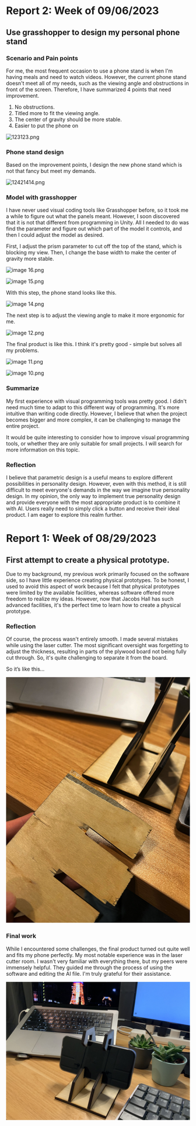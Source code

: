 # Report 2: Week of 09/06/2023

## Use grasshopper to design my personal phone stand

### Scenario and Pain points

For me, the most frequent occasion to use a phone stand is when I'm having meals and need to watch videos. However, the current phone stand doesn't meet all of my needs, such as the viewing angle and obstructions in front of the screen. Therefore, I have summarized 4 points that need improvement.

1. No obstructions.
2. Titled more to fit the viewing angle.
3. The center of gravity should be more stable.
4. Easier to put the phone on 

![123123.png](Report%202%20Week%20of%2009%2006%202023%20c817d957817d457ab9758b68f17c2e21/123123.png)

### Phone stand design

Based on the improvement points, I design the new phone stand which is not that fancy but meet my demands.

![12421414.png](Report%202%20Week%20of%2009%2006%202023%20c817d957817d457ab9758b68f17c2e21/12421414.png)

### Model with grasshopper

I have never used visual coding tools like Grasshopper before, so it took me a while to figure out what the panels meant. However, I soon discovered that it is not that different from programming in Unity. All I needed to do was find the parameter and figure out which part of the model it controls, and then I could adjust the model as desired.

First, I adjust the prism parameter to cut off the top of the stand, which is blocking my view. Then, I change the base width to make the center of gravity more stable. 

![image 16.png](Report%202%20Week%20of%2009%2006%202023%20c817d957817d457ab9758b68f17c2e21/image_16.png)

![image 15.png](Report%202%20Week%20of%2009%2006%202023%20c817d957817d457ab9758b68f17c2e21/image_15.png)

With this step, the phone stand looks like this.

![image 14.png](Report%202%20Week%20of%2009%2006%202023%20c817d957817d457ab9758b68f17c2e21/image_14.png)

The next step is to adjust the viewing angle to make it more ergonomic for me.

![image 12.png](Report%202%20Week%20of%2009%2006%202023%20c817d957817d457ab9758b68f17c2e21/image_12.png)

The final product is like this. I think it's pretty good - simple but solves all my problems.

![image 11.png](Report%202%20Week%20of%2009%2006%202023%20c817d957817d457ab9758b68f17c2e21/image_11.png)

![image 10.png](Report%202%20Week%20of%2009%2006%202023%20c817d957817d457ab9758b68f17c2e21/image_10.png)

### Summarize

My first experience with visual programming tools was pretty good. I didn't need much time to adapt to this different way of programming. It's more intuitive than writing code directly. However, I believe that when the project becomes bigger and more complex, it can be challenging to manage the entire project.

It would be quite interesting to consider how to improve visual programming tools, or whether they are only suitable for small projects. I will search for more information on this topic.

### Reflection

I believe that parametric design is a useful means to explore different possibilities in personality design. However, even with this method, it is still difficult to meet everyone's demands in the way we imagine true personality design. In my opinion, the only way to implement true personality design and provide everyone with the most appropriate product is to combine it with AI. Users really need to simply click a button and receive their ideal product. I am eager to explore this realm further.

# Report 1: Week of 08/29/2023

## First attempt to create a physical prototype.

Due to my background, my previous work primarily focused on the software side, so I have little experience creating physical prototypes. To be honest, I used to avoid this aspect of work because I felt that physical prototypes were limited by the available facilities, whereas software offered more freedom to realize my ideas. However, now that Jacobs Hall has such advanced facilities, it's the perfect time to learn how to create a physical prototype.

### Reflection

Of course, the process wasn't entirely smooth. I made several mistakes while using the laser cutter. The most significant oversight was forgetting to adjust the thickness, resulting in parts of the plywood board not being fully cut through. So, it's quite challenging to separate it from the board.

So it’s like this…

![image1](images/WechatIMG162.jpg)

### Final work

While I encountered some challenges, the final product turned out quite well and fits my phone perfectly. My most notable experience was in the laser cutter room. I wasn't very familiar with everything there, but my peers were immensely helpful. They guided me through the process of using the software and editing the AI file. I'm truly grateful for their assistance.

![image2](images/WechatIMG161.jpg)
